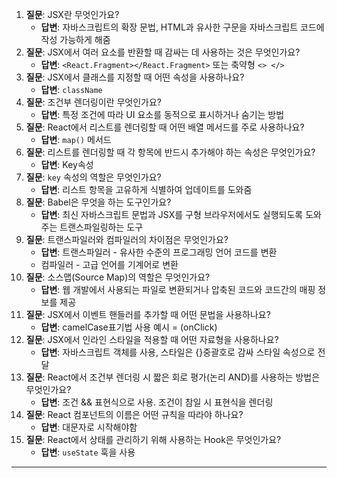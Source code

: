 1. **질문**: JSX란 무엇인가요?
    - **답변**: 자바스크립트의 확장 문법, HTML과 유사한 구문을 자바스크립트 코드에 작성 가능하게 해줌
2. **질문**: JSX에서 여러 요소를 반환할 때 감싸는 데 사용하는 것은 무엇인가요?
    - **답변**: `<React.Fragment></React.Fragment>` 또는 축약형 `<> </>`
3. **질문**: JSX에서 클래스를 지정할 때 어떤 속성을 사용하나요?
    - **답변**: `className`
4. **질문**: 조건부 렌더링이란 무엇인가요?
    - **답변**: 특정 조건에 따라 UI 요소를 동적으로 표시하거나 숨기는 방법
5. **질문**: React에서 리스트를 렌더링할 때 어떤 배열 메서드를 주로 사용하나요?
    - **답변**: `map()` 메서드
6. **질문**: 리스트를 렌더링할 때 각 항목에 반드시 추가해야 하는 속성은 무엇인가요?
    - **답변**: Key속성
7. **질문**: `key` 속성의 역할은 무엇인가요?
    - **답변**: 리스트 항목을 고유하게 식별하여 업데이트를 도와줌
8. **질문**: Babel은 무엇을 하는 도구인가요?
    - **답변**: 최신 자바스크립트 문법과 JSX를 구형 브라우저에서도 실행되도록 도와주는 트랜스파일링하는 도구
9. **질문**: 트랜스파일러와 컴파일러의 차이점은 무엇인가요?
    - **답변**: 트랜스파일러 - 유사한 수준의 프로그래밍 언어 코드를 변환
    - 컴파일러 - 고급 언어를 기계어로 변환
10. **질문**: 소스맵(Source Map)의 역할은 무엇인가요?
    - **답변**: 웹 개발에서 사용되는 파일로 변환되거나 압축된 코드와 코드간의 매핑 정보를 제공
11. **질문**: JSX에서 이벤트 핸들러를 추가할 때 어떤 문법을 사용하나요?
    - **답변**: camelCase표기법 사용 예시 = (onClick)
12. **질문**: JSX에서 인라인 스타일을 적용할 때 어떤 자료형을 사용하나요?
    - **답변**: 자바스크립트 객체를 사용, 스타일은 {}중괄호로 감싸 스타일 속성으로 전달
13. **질문**: React에서 조건부 렌더링 시 짧은 회로 평가(논리 AND)를 사용하는 방법은 무엇인가요?
    - **답변**: 조건 && 표현식으로 사용. 조건이 참일 시 표현식을 렌더링
14. **질문**: React 컴포넌트의 이름은 어떤 규칙을 따라야 하나요?
    - **답변**: 대문자로 시작해야함
15. **질문**: React에서 상태를 관리하기 위해 사용하는 Hook은 무엇인가요?
    - **답변**: `useState` 훅을 사용

---